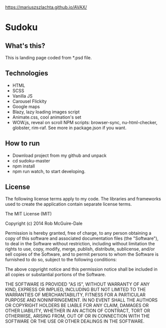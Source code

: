 https://mariuszszlachta.github.io/AVAX/


# Sudoku

## What's this?
This is landing page coded from *.psd file.

## Technologies

- HTML
- SCSS
- Vanilla JS
- Carousel Flickity
- Google maps
- Blazy, lazy loading images script
- Animate.css, cool animation's set
- WOW.js, reveal on scroll
NPM scripts: browser-sync, nu-html-checker, globster, rim-raf. See more in package.json if you want.

## How to run

- Download project from my github and unpack
- cd sudoku-master
- npm install
- npm run watch, to start developing.


## License

The following license terms apply to my code. The libraries and frameworks used to create the application contain separate license terms.

The MIT License (MIT)

Copyright (c) 2014 Rob McGuire-Dale

Permission is hereby granted, free of charge, to any person obtaining a copy of this software and associated documentation files (the "Software"), to deal in the Software without restriction, including without limitation the rights to use, copy, modify, merge, publish, distribute, sublicense, and/or sell copies of the Software, and to permit persons to whom the Software is furnished to do so, subject to the following conditions:

The above copyright notice and this permission notice shall be included in all copies or substantial portions of the Software.

THE SOFTWARE IS PROVIDED "AS IS", WITHOUT WARRANTY OF ANY KIND, EXPRESS OR IMPLIED, INCLUDING BUT NOT LIMITED TO THE WARRANTIES OF MERCHANTABILITY, FITNESS FOR A PARTICULAR PURPOSE AND NONINFRINGEMENT. IN NO EVENT SHALL THE AUTHORS OR COPYRIGHT HOLDERS BE LIABLE FOR ANY CLAIM, DAMAGES OR OTHER LIABILITY, WHETHER IN AN ACTION OF CONTRACT, TORT OR OTHERWISE, ARISING FROM, OUT OF OR IN CONNECTION WITH THE SOFTWARE OR THE USE OR OTHER DEALINGS IN THE SOFTWARE.


